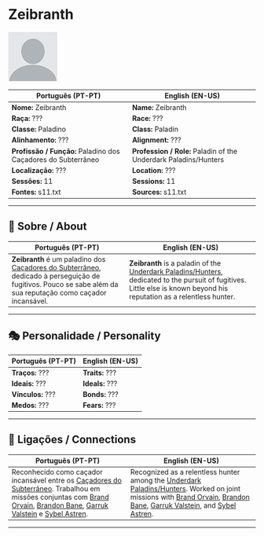 # Zeibranth

![Zeibranth](docs/assets/npc/npc_blank.png)

| **Português (PT-PT)** | **English (EN-US)** |
| --------------------- | ------------------- |
| **Nome:** Zeibranth | **Name:** Zeibranth |
| **Raça:** ??? | **Race:** ??? |
| **Classe:** Paladino | **Class:** Paladin |
| **Alinhamento:** ??? | **Alignment:** ??? |
| **Profissão / Função:** Paladino dos Caçadores do Subterrâneo | **Profession / Role:** Paladin of the Underdark Paladins/Hunters |
| **Localização:** ??? | **Location:** ??? |
| **Sessões:** 11 | **Sessions:** 11 |
| **Fontes:** s11.txt | **Sources:** s11.txt |

---

## 📖 Sobre / About

| **Português (PT-PT)**                                                                                                                                                    | **English (EN-US)**                                                                                                                                                               |
| ---------------------------------------------------------------------------------------------------------------------------------------------------------------------------------------------------------------- | --------------------------------------------------------------------------------------------------------------------------------------------------------------------------------- |
| **Zeibranth** é um paladino dos [Caçadores do Subterrâneo](underdark_paladins.md), dedicado à perseguição de fugitivos. Pouco se sabe além da sua reputação como caçador incansável. | **Zeibranth** is a paladin of the [Underdark Paladins/Hunters](underdark_paladins.md), dedicated to the pursuit of fugitives. Little else is known beyond his reputation as a relentless hunter. |

---

## 🎭 Personalidade / Personality

| **Português (PT-PT)** | **English (EN-US)** |
| --------------------- | ------------------- |
| **Traços:** ??? | **Traits:** ??? |
| **Ideais:** ??? | **Ideals:** ??? |
| **Vínculos:** ??? | **Bonds:** ??? |
| **Medos:** ??? | **Fears:** ??? |

---

## 🔗 Ligações / Connections

| **Português (PT-PT)**                                                                                                                                                                                                                                                         | **English (EN-US)**                                                                                                                                                                                                                                                          |
| ----------------------------------------------------------------------------------------------------------------------------------------------------------------------------------------------------------------------------------------------------------------------------- | ---------------------------------------------------------------------------------------------------------------------------------------------------------------------------------------------------------------------------------------------------------------------------- |
| Reconhecido como caçador incansável entre os [Caçadores do Subterrâneo](underdark_paladins.md). Trabalhou em missões conjuntas com [Brand Orvain](docs/npc/-/Underdark%20Paladin/brand_orvain.md), [Brandon Bane](docs/npc/-/Underdark%20Paladin/brandon_bane.md), [Garruk Valstein](docs/npc/-/Underdark%20Paladin/garruk_valstein.md) e [Sybel Astren](docs/npc/-/Underdark%20Paladin/sybel_astren.md). | Recognized as a relentless hunter among the [Underdark Paladins/Hunters](underdark_paladins.md). Worked on joint missions with [Brand Orvain](docs/npc/-/Underdark%20Paladin/brand_orvain.md), [Brandon Bane](docs/npc/-/Underdark%20Paladin/brandon_bane.md), [Garruk Valstein](docs/npc/-/Underdark%20Paladin/garruk_valstein.md), and [Sybel Astren](docs/npc/-/Underdark%20Paladin/sybel_astren.md). |



---
